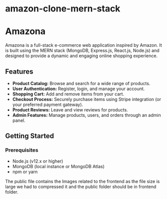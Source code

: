 # amazon-clone-mern-stack
# Amazona

Amazona is a full-stack e-commerce web application inspired by Amazon. It is built using the MERN stack (MongoDB, Express.js, React.js, Node.js) and designed to provide a dynamic and engaging online shopping experience.


## Features

- **Product Catalog:** Browse and search for a wide range of products.
- **User Authentication:** Register, login, and manage your account.
- **Shopping Cart:** Add and remove items from your cart.
- **Checkout Process:** Securely purchase items using Stripe integration (or your preferred payment gateway).
- **Product Reviews:** Leave and view reviews for products.
- **Admin Features:** Manage products, users, and orders through an admin panel.

## Getting Started

### Prerequisites

- Node.js (v12.x or higher)
- MongoDB (local instance or MongoDB Atlas)
- npm or yarn

The public file contains the Images related to the frontend as the file size is large we had to compressed it and the public folder should be in frontend folder.

